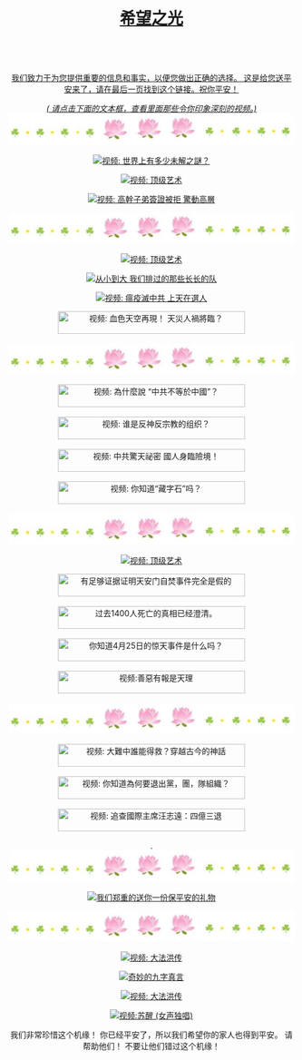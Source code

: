 <a id="user-content-1" class="anchor" aria-hidden="true" href="#1">
<a name="1" id="1" target="_blank"></a> <span id="1"></span>
<a name="2" id="2" target="_blank"></a> <span id="2"></span>
<a name="3" id="3" target="_blank"></a> <span id="3"></span>
<a name="4" id="4" target="_blank"></a> <span id="4"></span>
<a name="5" id="5" target="_blank"></a> <span id="5"></span>
<a name="6" id="6" target="_blank"></a> <span id="6"></span>
<a name="7" id="7" target="_blank"></a> <span id="7"></span>
<a id="user-content-1" href="#1">
<div align="center" colour="yellow" >
<h1><p><strong> 希望之光 </strong></p></h1><br>
<br>  
<p> 我们致力于为您提供重要的信息和事实，以便您做出正确的选择。 这是给您送平安来了，请在最后一页找到这个链接。祝你平安！</p>
  <i> ( 请点击下面的文本框，查看里面那些令你印象深刻的视频。) </i>
<img src="/anh/haha.jpg"><br>
  
<p><a href="https://gitlab.com/hellonice/helloguys/-/raw/main/vd1.mp4 " target=_blank><img width="330" height="40" src="https://img.shields.io/badge/视频: 世界上有多少未解之謎？-009fcc?logoWidth=1" title="视频: 世界上有多少未解之謎？" alt="视频: 世界上有多少未解之謎？"></a></p>
<p><a href="https://gitlab.com/cionana88/celestial1/-/raw/main/shenyun1.mp4" target=_blank><img width="330" height="40" src="https://img.shields.io/badge/视频: 顶级艺术 -009fcc?logoWidth=1" title="视频: 顶级艺术" alt="视频:  顶级艺术"></a></p>  

<p><a href="https://gitlab.com/Ziontty6/celestial3/-/raw/main/vd4.mp4 " target=_blank><img width="330" height="40" src="https://img.shields.io/badge/视频: 高幹子弟簽證被拒 驚動高層-009fcc?logoWidth=1" title="视频: 高幹子弟簽證被拒 驚動高層" alt="视频: 高幹子弟簽證被拒 驚動高層"></a></p>
  
<img src="/anh/haha.jpg"><br>
  
<p><a href="https://gitlab.com/Retty99/celestial4/-/raw/main/shenyun2.mp4" target=_blank><img width="330" height="40" src="https://img.shields.io/badge/视频: 顶级艺术 -009fcc?logoWidth=1" title="视频: 顶级艺术" alt="视频:  顶级艺术"></a></p> 
<p><a href="https://gitlab.com/Ava88/celestial5/-/raw/main/vd7.mp4" target=_blank><img width="330" height="40" src="https://img.shields.io/badge/ 从小到大 我们排过的那些长长的队-009fcc?logoWidth=1" title=" 从小到大 我们排过的那些长长的队" alt=" 从小到大 我们排过的那些长长的队"></a></p>
<p><a href="https://gitlab.com/lalaland88/celestial6/-/raw/main/d6.mp4 " target=_blank><img width="330" height="40" src="https://img.shields.io/badge/视频: 瘟疫滅中共 上天在選人-009fcc?logoWidth=1" title="视频: 瘟疫滅中共 上天在選人" alt="视频: 瘟疫滅中共 上天在選人 "></a></p>
<p><a href="https://gitlab.com/Bionolist/celestial7/-/raw/main/vd5.mp4 " target=_blank><img width="330" height="40" src="https://img.shields.io/badge/视频: 血色天空再現！ 天災人禍將臨？  -009fcc?logoWidth=1" title="视频: 血色天空再現！ 天災人禍將臨？ "></a></p>
  
<img src="/anh/haha.jpg"><br> 
  
<p><a href="https://gitlab.com/setty33/celestial8/-/raw/main/vd8.mp4" target=_blank><img width="330" height="40" src="https://img.shields.io/badge/视频: 為什麼說 “中共不等於中國”？ -009fcc?logoWidth=1" title="视频: 為什麼說 “中共不等於中國”？ "></a></p>  
<p><a href="https://gitlab.com/Getter88/celestial9/-/raw/main/vd9.MP4 " target=_blank><img width="330" height="40" src="https://img.shields.io/badge/视频:  谁是反神反宗教的组织？ -009fcc?logoWidth=1" title="视频:  谁是反神反宗教的组织？ "></a></p>  
<p><a href="https://gitlab.com/sophia888/celestial10/-/raw/main/vd10.mp4 " target=_blank><img width="330" height="40" src="https://img.shields.io/badge/视频:  中共驚天祕密 國人身臨險境！ -009fcc?logoWidth=1" title="视频:  中共驚天祕密 國人身臨險境！ "></a></p>  
<p><a href="https://gitlab.com/Serryl/celestial11/-/raw/main/vd14.mp4 " target=_blank><img width="330" height="40" src="https://img.shields.io/badge/视频: 你知道“藏字石”吗？-009fcc?logoWidth=1" title="视频:  你知道“藏字石”吗？ "></a></p>
  
<img src="/anh/haha.jpg"><br>
  
<p><a href="https://gitlab.com/Cherrylyn/celestial12/-/raw/main/shenyun4.mp4 " target=_blank><img width="330" height="40" src="https://img.shields.io/badge/视频: 顶级艺术 -009fcc?logoWidth=1" title="视频: 顶级艺术" alt="视频:  顶级艺术"></a></p>   
<p><a href="https://gitlab.com/Anonana/sounty/-/raw/main/vd12.mp4 " target=_blank><img width="330" height="40" src="https://img.shields.io/badge/ 有足够证据证明天安门自焚事件完全是假的 -009fcc?logoWidth=1" title=" 有足够证据证明天安门自焚事件完全是假的 "></a></p>  
<p><a href="https://gitlab.com/Hittyl/vounty/-/raw/main/tc1400.mp4" target=_blank><img width="330" height="40" src="https://img.shields.io/badge/ 过去1400人死亡的真相已经澄清。 -009fcc?logoWidth=1" title=" 过去1400人死亡的真相已经澄清。"></a></p>  
<p><a href="https://gitlab.com/Gunbby55/xennty/-/raw/main/sukien254.mp4  " target=_blank><img width="330" height="40" src="https://img.shields.io/badge/ 你知道4月25日的惊天事件是什么吗？ -009fcc?logoWidth=1" title=" 你知道4月25日的惊天事件是什么吗？"></a></p>  
<p><a href="https://gitlab.com/Cerryl66/drive/-/raw/main/vd13.mp4  " target=_blank><img width="330" height="40" src="https://img.shields.io/badge/视频:  善惡有報是天理-009fcc?logoWidth=1" title="视频:善惡有報是天理 "></a></p> 
  
<img src="/anh/haha.jpg"><br>

<p><a href="https://gitlab.com/Retinol67/hopely/-/raw/main/va1.MP4" target=_blank><img width="330" height="40" src="https://img.shields.io/badge/视频: 大難中誰能得救？穿越古今的神話  -009fcc?logoWidth=1" title="视频: 大難中誰能得救？穿越古今的神話 "></a></p>  
<p><a href="https://gitlab.com/Viviannanty/viananana/-/raw/main/va2.mp4 " target=_blank><img width="330" height="40" src="https://img.shields.io/badge/视频: 你知道為何要退出黨，團，隊組織？   -009fcc?logoWidth=1" title="视频: 你知道為何要退出黨，團，隊組織？ "></a></p>     
<p><a href="https://gitlab.com/Sretyl/sretyl/-/raw/main/t2.mp4" target=_blank><img width="330" height="40" src="https://img.shields.io/badge/视频: 追查國際主席汪志遠：四億三退 -009fcc?logoWidth=1" title="视频: 追查國際主席汪志遠：四億三退"></a></p> 
.
<img src="/anh/haha.jpg"><br>
  
<p><a href="http://bighopes.info/ " target=_blank><img width="330" height="100" src="https://img.shields.io/badge/我们郑重的送你一份保平安的礼物-yellow?logoWidth=1" title="我们郑重的送你一份保平安的礼物" alt="我们郑重的送你一份保平安的礼物"></a></p>  


<img src="/anh/haha.jpg"><br>
   
<p><a href="https://gitlab.com/chanthat1/tellyou/-/raw/main/dp1.mp4" target=_blank><img width="330" height="40" src="https://img.shields.io/badge/视频:大法洪传 -009fcc?logoWidth=1" title="视频: 大法洪传" alt="视频: 大法洪传"></a></p>
<p><a href="https://gitlab.com/cece88/cecerty/-/raw/main/9chuchanngon.mp4 " target=_blank><img width="330" height="40" src="https://img.shields.io/badge/奇妙的九字真言-009fcc?logoWidth=1" title=" 奇妙的九字真言 " alt="奇妙的九字真言 "></a></p>  
<p><a href="https://gitlab.com/aqqua33/verra/-/raw/main/dp4.mp4 " target=_blank><img width="330" height="40" src="https://img.shields.io/badge/视频:大法洪传 -009fcc?logoWidth=1" title="视频: 大法洪传" alt="视频: 大法洪传"></a></p>  
<p><a href="https://gitlab.com/mylam22/xiwang/-/raw/main/gt1.mp4" target=_blank><img width="330" height="40" src="https://img.shields.io/badge/视频:苏醒 (女声独唱) -009fcc?logoWidth=1" title="视频:苏醒 (女声独唱) " alt="视频:苏醒 (女声独唱) "></a></p>  
  
<p>我们非常珍惜这个机缘！ 你已经平安了，所以我们希望你的家人也得到平安。 请帮助他们！ 不要让他们错过这个机缘！ </p>

